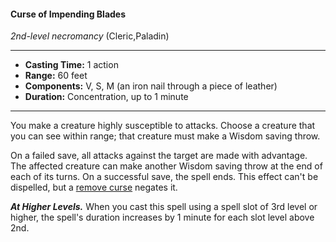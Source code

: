 #### Curse of Impending Blades
*2nd-level necromancy* (Cleric,Paladin)
___
- **Casting Time:** 1 action
- **Range:** 60 feet
- **Components:** V, S, M (an iron nail through a piece of leather)
- **Duration:** Concentration, up to 1 minute
---
You make a creature highly susceptible to attacks. Choose a creature that you can see within range; that creature must make a Wisdom saving throw.

On a failed save, all attacks against the target are made with advantage. The affected creature can make another Wisdom saving throw at the end of each of its turns. On a successful save, the spell ends. This effect can't be dispelled, but a [remove curse](./remove-curse.md) negates it.

***At Higher Levels.***  When you cast this spell using a spell slot of 3rd level or higher, the spell's duration increases by 1 minute for each slot level above 2nd.
